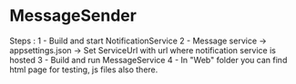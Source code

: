 # MessageSender
Steps :
1 - Build and start NotificationService
2 - Message service -> appsettings.json -> Set ServiceUrl with url where notification service is hosted
3 - Build and run MessageService
4 - In "Web" folder you can find html page for testing, js files also there.

